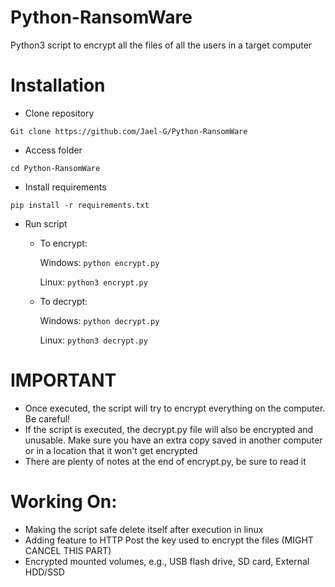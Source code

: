 # Python-RansomWare
Python3 script to encrypt all the files of all the users in a target computer

# Installation
- Clone repository

```Git clone https://github.com/Jael-G/Python-RansomWare```
- Access folder

```cd Python-RansomWare```

- Install requirements

```pip install -r requirements.txt```

- Run script

  - To encrypt:

    Windows:
      ```python encrypt.py```
  
    Linux:
      ```python3 encrypt.py```

  - To decrypt:

    Windows:
      ```python decrypt.py```
  
    Linux:
      ```python3 decrypt.py```


# IMPORTANT
- Once executed, the script will try to encrypt everything on the computer. Be careful!
- If the script is executed, the decrypt.py file will also be encrypted and unusable. Make sure you have an extra copy saved in another computer or in a location that it won't get encrypted
- There are plenty of notes at the end of encrypt.py, be sure to read it

# Working On:
- Making the script safe delete itself after execution in linux
- Adding feature to HTTP Post the key used to encrypt the files (MIGHT CANCEL THIS PART)
- Encrypted mounted volumes, e.g., USB flash drive, SD card, External HDD/SSD

